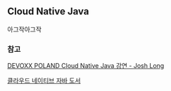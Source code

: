 ## Cloud Native Java

아그작아그작

### 참고

[DEVOXX POLAND Cloud Native Java 강연 - Josh Long](https://youtu.be/OsX5C4fyVyI)

[클라우드 네이티브 자바 도서](https://kyobobook.co.kr/product/detailViewKor.laf?mallGb=KOR&ejkGb=KOR&barcode=9791196203733&orderClick=JAj)
